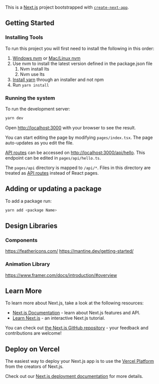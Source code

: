 This is a [Next.js](https://nextjs.org/) project bootstrapped with [`create-next-app`](https://github.com/vercel/next.js/tree/canary/packages/create-next-app).

## Getting Started

### Installing Tools
To run this project you will first need to install the following in this order:
1. [Windows nvm](https://github.com/coreybutler/nvm-windows) or [Mac/Linux nvm](https://github.com/nvm-sh/nvm)
2. Use nvm to install the latest version defined in the package.json file
   1. Nvm install lts 
   2. Nvm use lts
3. [Install yarn](https://classic.yarnpkg.com/lang/en/docs/install/#windows-stable) through an installer and not npm
4. Run ```yarn install```

### Running the system
To run the development server:

```bash
yarn dev
```

Open [http://localhost:3000](http://localhost:3000) with your browser to see the result.

You can start editing the page by modifying `pages/index.tsx`. The page auto-updates as you edit the file.

[API routes](https://nextjs.org/docs/api-routes/introduction) can be accessed on [http://localhost:3000/api/hello](http://localhost:3000/api/hello). This endpoint can be edited in `pages/api/hello.ts`.

The `pages/api` directory is mapped to `/api/*`. Files in this directory are treated as [API routes](https://nextjs.org/docs/api-routes/introduction) instead of React pages.

## Adding or updating a package 

To add a package run:
```bash
yarn add <package Name>
```

## Design Libraries

### Components 
https://feathericons.com/
https://mantine.dev/getting-started/

### Animation Library
https://www.framer.com/docs/introduction/#overview

## Learn More

To learn more about Next.js, take a look at the following resources:

- [Next.js Documentation](https://nextjs.org/docs) - learn about Next.js features and API.
- [Learn Next.js](https://nextjs.org/learn) - an interactive Next.js tutorial.

You can check out [the Next.js GitHub repository](https://github.com/vercel/next.js/) - your feedback and contributions are welcome!

## Deploy on Vercel

The easiest way to deploy your Next.js app is to use the [Vercel Platform](https://vercel.com/new?utm_medium=default-template&filter=next.js&utm_source=create-next-app&utm_campaign=create-next-app-readme) from the creators of Next.js.

Check out our [Next.js deployment documentation](https://nextjs.org/docs/deployment) for more details.
